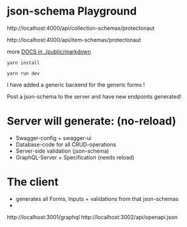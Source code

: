 # json-schema Playground

http://localhost:4000/api/collection-schemas/protectonaut

http://localhost:4000/api/item-schemas/protectonaut

more [DOCS in ./public/markdown](./public/markdown/README.md)

```
yarn install

yarn run dev

```

I have added a generic backend for the generic forms !

Post a json-schema to the server and have new endpoints generated!

# Server will generate: (no-reload)

- Swagger-config + swagger-ui
- Database-code for all CRUD-operations
- Server-side validation (json-schema)
- GraphQL-Server + Specification (needs reload)

# The client

- generates all Forms, Inputs + validations from that json-schemas
-

http://localhost:3001/graphql
http://localhost:3002/api/openapi.json
